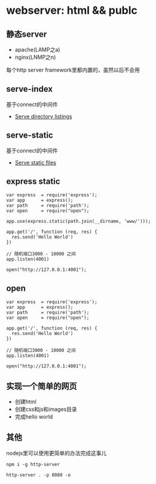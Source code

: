 # webserver: html && publc

## 静态server

- apache(LAMP之a)
- nginx(LNMP之n)

每个http server framework里都内置的，虽然以后不会用

## serve-index

基于connect的中间件

- [Serve directory listings](https://www.npmjs.com/package/serve-index)


## serve-static

基于connect的中间件

- [Serve static files](https://www.npmjs.com/package/serve-static)


## express static

```
var express  = require('express');
var app      = express();
var path     = require('path');
var open     = require("open");

app.use(express.static(path.join(__dirname, 'www/')));

app.get('/', function (req, res) {
  res.send('Hello World')
})

// 随机端口3000 - 10000 之间
app.listen(4001)

open("http://127.0.0.1:4001");
```


## open

```
var express  = require('express');
var app      = express();
var path     = require('path');
var open     = require("open");

app.get('/', function (req, res) {
  res.send('Hello World')
})

// 随机端口3000 - 10000 之间
app.listen(4001)

open("http://127.0.0.1:4001");
```

## 实现一个简单的网页

- 创建html
- 创建css和js和images目录
- 完成hello world

## 其他

nodejs里可以使用更简单的办法完成这事儿

```
npm i -g http-server

http-server . -p 8080 -o
```
